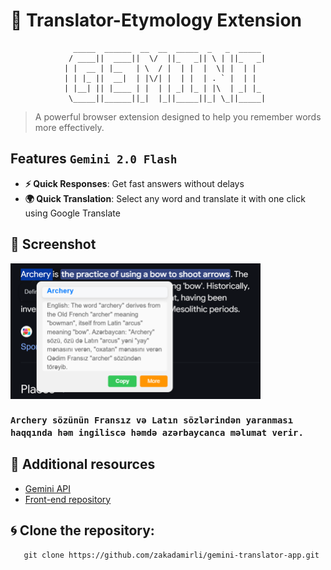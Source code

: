 # 🚀 Translator-Etymology Extension

```
              _____  ______  __  __  _____  _   _  _____
             / ____||  ____||  \/  ||_   _|| \ | ||_   _|
            | |  __ | |__   | \  / |  | |  |  \| |  | |  
            | | |_ ||  __|  | |\/| |  | |  | . ` |  | |  
            | |__| || |____ | |  | | _| |_ | |\  | _| |_ 
             \_____||______||_|  |_||_____||_| \_||_____|
```

> A powerful browser extension designed to help you remember words more effectively.

## Features `Gemini 2.0 Flash`

- **⚡ Quick Responses**: Get fast answers without delays
- **🌍 Quick Translation**: Select any word and translate it with one click using Google Translate


## 📸 Screenshot

<p>
  <img src="/src/main/resources/static/img.png" alt="Extension Banner" width="400" style="vertical-align: middle; margin-right: 5px;">

###  `Archery sözünün Fransız və Latın sözlərindən yaranması haqqında həm ingiliscə həmdə azərbaycanca məlumat verir.`


</p>

## 💎 Additional resources
- [Gemini API](https://aistudio.google.com/)
- [Front-end repository](https://github.com/zakadamirli/ft-gemini-translater-app.git)

## 🌀 Clone the repository:
```
   git clone https://github.com/zakadamirli/gemini-translator-app.git
```
